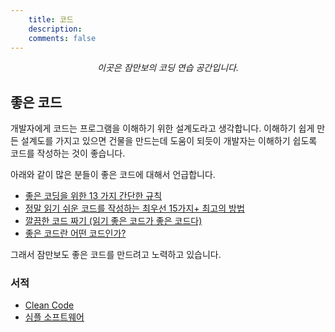 ```yaml
---
    title: 코드
    description: 
    comments: false
---
```


_<center>이곳은 잠만보의 코딩 연습 공간입니다.</center>_

## 좋은 코드

개발자에게 코드는 프로그램을 이해하기 위한 설계도라고 생각합니다. 
이해하기 쉽게 만든 설계도를 가지고 있으면 건물을 만드는데 도움이 되듯이 개발자는 이해하기 쉽도록 코드를 작성하는 것이 좋습니다.

아래와 같이 많은 분들이 좋은 코드에 대해서 언급합니다.

- [좋은 코딩을 위한 13 가지 간단한 규칙](https://mingrammer.com/translation-13-simple-rules-for-good-coding/)  
- [정말 읽기 쉬운 코드를 작성하는 최우선 15가지+ 최고의 방법](https://mytory.net/archives/1098)  
- [깔끔한 코드 짜기 (읽기 좋은 코드가 좋은 코드다)](https://poqw.github.io/TheArtOfReadableCode/)  
- [좋은 코드란 어떤 코드인가?](https://brunch.co.kr/@ksmin/5)  

그래서 잠만보도 좋은 코드를 만드려고 노력하고 있습니다.

### 서적

- [Clean Code](http://www.yes24.com/Product/Goods/11681152?scode=032&OzSrank=1)  
- [심플 소프트웨어](http://www.yes24.com/Product/Goods/80749963)  
